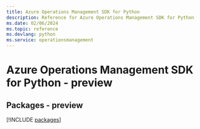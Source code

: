 ```yaml
---
title: Azure Operations Management SDK for Python
description: Reference for Azure Operations Management SDK for Python
ms.date: 02/06/2024
ms.topic: reference
ms.devlang: python
ms.service: operationsmanagement
---
```

# Azure Operations Management SDK for Python - preview
## Packages - preview
[!INCLUDE [packages](operations-management-index.md)]